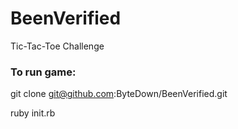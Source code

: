 # BeenVerified
Tic-Tac-Toe Challenge

### To run game:
git clone git@github.com:ByteDown/BeenVerified.git

ruby init.rb